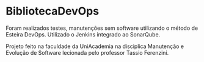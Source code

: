 # BibliotecaDevOps

Foram realizados testes, manutenções sem software utilizando o método de Esteira DevOps. Utilizado o Jenkins integrado ao SonarQube.

Projeto feito na faculdade da UniAcademia na disciplica Manutenção e Evolução de Software lecionada pelo professor Tassio Ferenzini.
